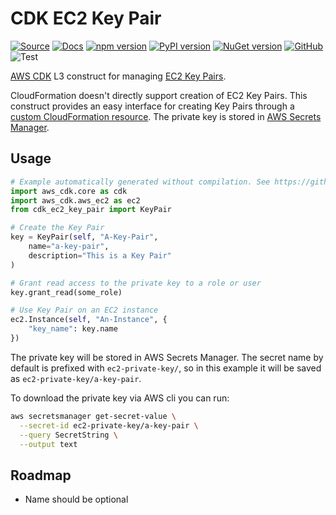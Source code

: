# CDK EC2 Key Pair

[![Source](https://img.shields.io/badge/Source-GitHub-blue)](https://github.com/udondan/cdk-ec2-key-pair)
[![Docs](https://img.shields.io/badge/Docs-awscdk.io-orange)](https://awscdk.io/packages/cdk-ec2-key-pair@1.2.0)
[![npm version](https://badge.fury.io/js/cdk-ec2-key-pair.svg)](https://www.npmjs.com/package/cdk-ec2-key-pair)
[![PyPI version](https://badge.fury.io/py/cdk-ec2-key-pair.svg)](https://pypi.org/project/cdk-ec2-key-pair/)
[![NuGet version](https://badge.fury.io/nu/CDK.EC2.KeyPair.svg)](https://www.nuget.org/packages/CDK.EC2.KeyPair/)
[![GitHub](https://img.shields.io/github/license/udondan/cdk-ec2-key-pair)](https://github.com/udondan/cdk-ec2-key-pair/blob/master/LICENSE)
![Test](https://github.com/udondan/cdk-ec2-key-pair/workflows/Deploy/badge.svg)

[AWS CDK](https://aws.amazon.com/cdk/) L3 construct for managing [EC2 Key Pairs](https://docs.aws.amazon.com/AWSEC2/latest/UserGuide/ec2-key-pairs.html).

CloudFormation doesn't directly support creation of EC2 Key Pairs. This construct provides an easy interface for creating Key Pairs through a [custom CloudFormation resource](https://docs.aws.amazon.com/AWSCloudFormation/latest/UserGuide/template-custom-resources.html). The private key is stored in [AWS Secrets Manager](https://aws.amazon.com/secrets-manager/).

## Usage

```python
# Example automatically generated without compilation. See https://github.com/aws/jsii/issues/826
import aws_cdk.core as cdk
import aws_cdk.aws_ec2 as ec2
from cdk_ec2_key_pair import KeyPair

# Create the Key Pair
key = KeyPair(self, "A-Key-Pair",
    name="a-key-pair",
    description="This is a Key Pair"
)

# Grant read access to the private key to a role or user
key.grant_read(some_role)

# Use Key Pair on an EC2 instance
ec2.Instance(self, "An-Instance", {
    "key_name": key.name
})
```

The private key will be stored in AWS Secrets Manager. The secret name by default is prefixed with `ec2-private-key/`, so in this example it will be saved as `ec2-private-key/a-key-pair`.

To download the private key via AWS cli you can run:

```bash
aws secretsmanager get-secret-value \
  --secret-id ec2-private-key/a-key-pair \
  --query SecretString \
  --output text
```

## Roadmap

* Name should be optional

